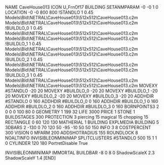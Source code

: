 NAME CaveHouse013
ICON U_FrnOf17
BUILDING
SETANMPARAM -0 -0 1 0
LOCATION -0 -0 800 800
!STANDLO      1 0.45 Models\Bld\NETRAL\CaveHouse013\512x512\CaveHouse013.c2m Models\Bld\NETRAL\CaveHouse013\512x512\CaveHouse013.c2m 
!BUILDLO_0    1 0.45 Models\Bld\NETRAL\CaveHouse013\512x512\CaveHouse013.c2m Models\Bld\NETRAL\CaveHouse013\512x512\CaveHouse013.c2m 
!BUILDLO_1    1 0.45 Models\Bld\NETRAL\CaveHouse013\512x512\CaveHouse013.c2m Models\Bld\NETRAL\CaveHouse013\512x512\CaveHouse013.c2m 
!BUILDLO_2    1 0.45 Models\Bld\NETRAL\CaveHouse013\512x512\CaveHouse013.c2m Models\Bld\NETRAL\CaveHouse013\512x512\CaveHouse013.c2m 
!BUILDLO_3    1 0.45 Models\Bld\NETRAL\CaveHouse013\512x512\CaveHouse013.c2m Models\Bld\NETRAL\CaveHouse013\512x512\CaveHouse013.c2m 
MOVEXY #STANDLO   -20 20
MOVEXY #BUILDLO_0 -20 20
MOVEXY #BUILDLO_1 -20 20
MOVEXY #BUILDLO_2 -20 20
MOVEXY #BUILDLO_3 -20 20
ADDHDIR #STANDLO 0 160
ADDHDIR #BUILDLO_0 0 160
ADDHDIR #BUILDLO_1 0 160
ADDHDIR #BUILDLO_2 0 160
ADDHDIR #BUILDLO_3 0 160
BORNPOINTS3 2 0 0 0 100 80 0
GEOMETRY 1 199 32
LIFE     3000
PRICE 1 STONE 1
BUILDSTAGES 300
PROTECTION 3 piercing 15 magical 15 chopping 15
RECTANGLE    0 60 120 130
MATHERIAL 1 BUILDING
EXPLMEDIA BUILDING 5
3DBARS 2 -130 0 70 120 50 -95 -10 50 50 150
INFO 3 8
COSTPERCENT 300
VISION 0
MFARM 200
ADDSHOTRADIUS 155
ROUNDLOCK 8
NOALTINFO
INVISIBLEONMINIMAP
SPLITCLUSTERS #STANDLO 500 15 1 1 0
CYLINDER 120 180
PortretDisable True

INVISIBLEONMINIMAP
IMMORTAL
BUILDBAR -8 0 8 0
ShadowScaleX 2.3
ShadowScaleY 1.4
[END]
